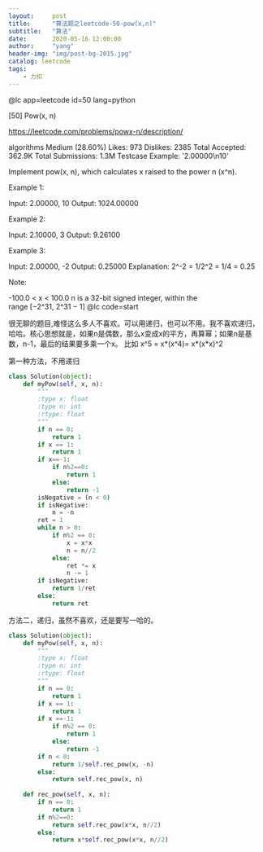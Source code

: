 ```yaml
---
layout:     post
title:      "算法题之leetcode-50-pow(x,n)"
subtitle:   "算法"
date:       2020-05-16 12:00:00
author:     "yang"
header-img: "img/post-bg-2015.jpg"
catalog: leetcode
tags:
    - 力扣
---
```


@lc app=leetcode id=50 lang=python

[50] Pow(x, n)

https://leetcode.com/problems/powx-n/description/

algorithms
Medium (28.60%)
Likes:    973
Dislikes: 2385
Total Accepted:    362.9K
Total Submissions: 1.3M
Testcase Example:  '2.00000\n10'

Implement pow(x, n), which calculates x raised to the power n (x^n).

Example 1:


Input: 2.00000, 10
Output: 1024.00000


Example 2:


Input: 2.10000, 3
Output: 9.26100


Example 3:


Input: 2.00000, -2
Output: 0.25000
Explanation: 2^-2 = 1/2^2 = 1/4 = 0.25


Note:

-100.0 < x < 100.0
n is a 32-bit signed integer, within the range [−2^31, 2^31 − 1]
@lc code=start


很无聊的题目,难怪这么多人不喜欢。可以用递归，也可以不用。我不喜欢递归，哈哈。核心思想就是，如果n是偶数，那么x变成x的平方，再算幂；如果n是基数，n-1，最后的结果要多乘一个x。 比如 x^5 = x*(x^4)= x*(x*x)^2

第一种方法，不用递归
```python
class Solution(object):
    def myPow(self, x, n):
        """
        :type x: float
        :type n: int
        :rtype: float
        """
        if n == 0:
            return 1
        if x == 1:
            return 1
        if x==-1:
            if n%2==0:
                return 1
            else:
                return -1
        isNegative = (n < 0)
        if isNegative:
            n = -n
        ret = 1
        while n > 0:
            if n%2 == 0:
                x = x*x 
                n = n//2
            else:
                ret *= x
                n -= 1
        if isNegative:
            return 1/ret
        else:
            return ret

```

方法二，递归，虽然不喜欢，还是要写一哈的。
```python
class Solution(object):
    def myPow(self, x, n):
        """
        :type x: float
        :type n: int
        :rtype: float
        """
        if n == 0:
            return 1
        if x == 1:
            return 1
        if x ==-1:
            if n%2 == 0:
                return 1 
            else:
                return -1
        if n < 0:
            return 1/self.rec_pow(x, -n)
        else:
            return self.rec_pow(x, n)
        
    def rec_pow(self, x, n):
        if n == 0:
            return 1
        if n%2==0:
            return self.rec_pow(x*x, n//2)
        else:
            return x*self.rec_pow(x*x, n//2)
```